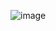 ![image](https://user-images.githubusercontent.com/36649115/42059787-72503538-7ad9-11e8-80d3-3ec4dee6b0a9.png)
